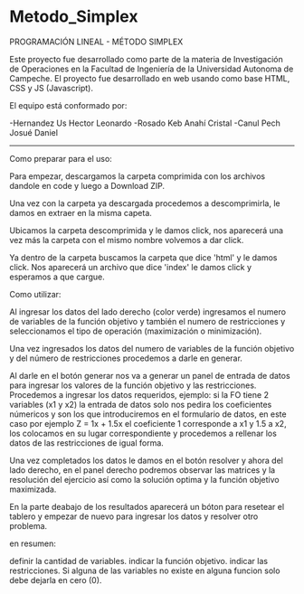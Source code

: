 # Metodo_Simplex

 PROGRAMACIÓN LINEAL - MÉTODO SIMPLEX

 Este proyecto fue desarrollado como parte de la materia de Investigación de Operaciones en la Facultad de Ingeniería de la Universidad Autonoma de Campeche.
 El proyecto fue desarrollado en web usando como base HTML, CSS y JS (Javascript).

 El equipo está conformado por:

 -Hernandez Us Hector Leonardo 
 -Rosado Keb Anahí Cristal 
 -Canul Pech Josué Daniel 

----------------------------------------------------------------------------------------------------------------------------------------------------------------

Como preparar para el uso:

Para empezar, descargamos la carpeta comprimida con los archivos dandole en code y luego a Download ZIP.

Una vez con la carpeta ya descargada procedemos a descomprimirla, le damos en extraer en la misma capeta.

Ubicamos la carpeta descomprimida y le damos click, nos aparecerá una vez más la carpeta con el mismo nombre volvemos a 
dar click.

Ya dentro de la carpeta buscamos la carpeta que dice 'html' y le damos click. Nos aparecerá un archivo que dice 'index'
le damos click y esperamos a que cargue.


Como utilizar:

Al ingresar los datos del lado derecho (color verde) ingresamos el numero de variables de la función objetivo y también el numero
de restricciones y seleccionamos el tipo de operación (maximización o minimización).

Una vez ingresados los datos del numero de variables de la función objetivo y del número de restricciones procedemos a darle en generar.

Al darle en el botón generar nos va a generar un panel de entrada de datos para ingresar los valores de la función objetivo y las restricciones.
Procedemos a ingresar los datos requeridos, ejemplo: si la FO tiene 2 variables (x1 y x2) la entrada de datos solo nos pedira los coeficientes númericos
y son los que introduciremos en el formulario de datos, en este caso por ejemplo Z = 1x + 1.5x el coeficiente 1 corresponde a x1 y 1.5 a x2, los colocamos
en su lugar correspondiente y procedemos a rellenar los datos de las restricciones de igual forma.

Una vez completados los datos le damos en el botón resolver y ahora del lado derecho, en el panel derecho podremos observar las matrices y la resolución del 
ejercicio así como la solución optima y la función objetivo maximizada.

En la parte deabajo de los resultados aparecerá un bóton para resetear el tablero y empezar de nuevo para ingresar los datos y resolver otro problema.

en resumen:

definir la cantidad de variables. 
indicar la función objetivo. 
indicar las restricciones. 
Si alguna de las variables no existe en alguna funcion solo debe dejarla en cero (0).
